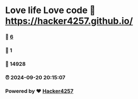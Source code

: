 # Love life Love code :link: https://hacker4257.github.io/ 
### :page_facing_up: [6](https://hacker4257.github.io//tag.html) 
### :speech_balloon: 1 
### :hibiscus: 14928 
### :alarm_clock: 2024-09-20 20:15:07 
### Powered by :heart: [Hacker4257](https://hacker4257.github.io)
